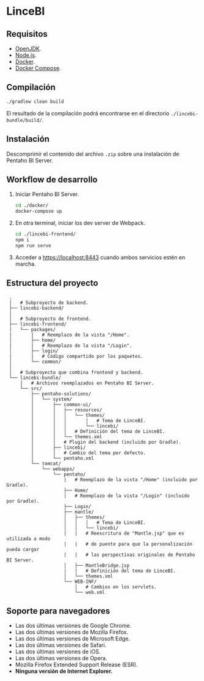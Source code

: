 # LinceBI

## Requisitos

 * [OpenJDK](https://www.azul.com/downloads/zulu-community/).
 * [Node.js](https://nodejs.org/en/download/package-manager/).
 * [Docker](https://docs.docker.com/install/).
 * [Docker Compose](https://docs.docker.com/compose/install/).

## Compilación

```sh
./gradlew clean build
```

El resultado de la compilación podrá encontrarse en el directorio `./lincebi-bundle/build/`.

## Instalación

Descomprimir el contenido del archivo `.zip` sobre una instalación de Pentaho BI Server.

## Workflow de desarrollo

 1. Iniciar Pentaho BI Server.
    ```sh
    cd ./docker/
    docker-compose up
    ```

 2. En otra terminal, iniciar los dev server de Webpack.
    ```sh
    cd ./lincebi-frontend/
    npm i
    npm run serve
    ```

 3. Acceder a [https://localhost:8443](https://localhost:8443) cuando ambos servicios estén en
    marcha.

## Estructura del proyecto

```
 .
 │   # Subproyecto de backend.
 ├── lincebi-backend/
 │
 │   # Subproyecto de frontend.
 ├── lincebi-frontend/ 
 |   └── packages/
 |       |   # Reemplazo de la vista "/Home".
 │       ├── home/
 |       |   # Reemplazo de la vista "/Login".
 │       ├── login/
 |       |   # Código compartido por los paquetes.
 │       └── common/
 │
 │   # Subproyecto que combina frontend y backend.
 └── lincebi-bundle/
     │   # Archivos reemplazados en Pentaho BI Server.
     └── src/
         ├── pentaho-solutions/
         │   └── system/
         │       ├── common-ui/
         │       │   ├── resources/
         │       │   │   └── themes/
         │       │   │       │   # Tema de LinceBI.
         │       │   │       └── lincebi/
         │       │   │   # Definición del tema de LinceBI.
         │       │   └── themes.xml
         │       │   # Plugin del backend (incluido por Gradle).
         │       ├── lincebi/
         │       │   # Cambio del tema por defecto.
         │       └── pentaho.xml
         └── tomcat/
             └── webapps/
                 └── pentaho/
                     |   # Reemplazo de la vista "/Home" (incluido por Gradle).
                     ├── Home/
                     |   # Reemplazo de la vista "/Login" (incluido por Gradle).
                     ├── Login/
                     ├── mantle/
                     │   ├── themes/
                     │   │   │   # Tema de LinceBI.
                     │   │   └── lincebi/
                     |   |   # Reescritura de "Mantle.jsp" que es utilizada a modo
                     |   |   # de puente para que la personalización pueda cargar
                     |   |   # las perspectivas originales de Pentaho BI Server.
                     │   ├── MantleBridge.jsp
                     |   |   # Definición del tema de LinceBI.
                     │   └── themes.xml
                     └── WEB-INF/
                         │   # Cambios en los servlets.
                         └── web.xml
```

## Soporte para navegadores

 * Las dos últimas versiones de Google Chrome.
 * Las dos últimas versiones de Mozilla Firefox.
 * Las dos últimas versiones de Microsoft Edge.
 * Las dos últimas versiones de Safari.
 * Las dos últimas versiones de iOS.
 * Las dos últimas versiones de Opera.
 * Mozilla Firefox Extended Support Release (ESR).
 * **Ninguna versión de Internet Explorer.**
